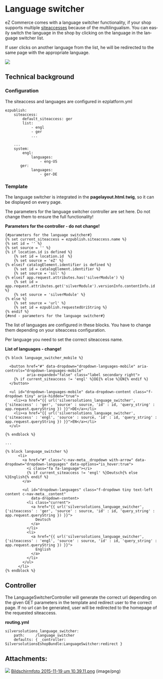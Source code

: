 #  Language switcher

eZ Commerce comes with a language switcher functionality, if your shop supports multiple [siteaccesses](Term---Siteaccess_23560731.html) because of the <span lang="en">multilingualism. You can easily switch the language in the shop by clicking on the language in the language switcher list.

If user clicks on another language from the list, he will be redirected to the same page with the appropriate language.

![](attachments/23560724/23563246.png)

## Technical background

### Configuration

The siteaccess and languages are configured in ezplatform.yml

``` 
ezpublish:
    siteaccess:
        default_siteaccess: ger
        list:            
            - engl
            - ger
            ...

    ...
    system:     
        engl:
            languages:
                - eng-US
       ger:
            languages:
                - ger-DE
```

### Template

The language switcher is integrated in the **pagelayout.html.twig**, so it can be displayed on every page.

The parameters for the language switcher controller are set here. Do not change them to ensure the full functionality\!

**Parameters for the controller - do not change\!**

``` 
{#parameters for the language switcher#}
{% set current_siteaccess = ezpublish.siteaccess.name %}
{% set id = '' %}
{% set source = '' %}
{% if location.id is defined %}
    {% set id = location.id  %}
    {% set source = 'eZ' %}
{% elseif catalogElement.identifier is defined %}
    {% set id = catalogElement.identifier %}
    {% set source = 'ssl' %}
{% elseif app.request.attributes.has('silverModule') %}
    {% set id = app.request.attributes.get('silverModule').versionInfo.contentInfo.id %}
    {% set source = 'silverModule' %}
{% else %}
    {% set source = 'url' %}
    {% set id = ezpublish.requestedUriString %}
{% endif %}
{#end - parameters for the language switcher#}
```

The list of languages are configured in these blocks. You have to change them depending on your siteaccess configuration.

Per language you need to set the correct siteaccess name.

**List of languages - change\!**

``` 
{% block language_switcher_mobile %}

  <button href="#" data-dropdown="dropdown-languages-mobile" aria-controls="dropdown-languages-mobile"
          aria-expanded="false" class="label secondary right">
    {% if current_siteaccess != 'engl' %}DE{% else %}EN{% endif %}
  </button>

  <ul id="dropdown-languages-mobile" data-dropdown-content class="f-dropdown tiny" aria-hidden="true">
    <li><a href="{{ url('silversolutions_language_switcher', {'siteaccess' : 'ger', 'source' : source, 'id' : id, 'query_string' : app.request.queryString }) }}">DE</a></li>
    <li><a href="{{ url('silversolutions_language_switcher', {'siteaccess' : 'engl', 'source' : source, 'id' : id, 'query_string' : app.request.queryString }) }}">EN</a></li>
  </ul>

{% endblock %}

...

{% block language_switcher %}
      <li>
        <a href="#" class="c-nav-meta__dropdown with-arrow" data-dropdown="dropdown-languages" data-options="is_hover:true">
          <i class="fa fa-language"></i>
          {% if current_siteaccess != 'engl' %}Deutsch{% else %}English{% endif %}
        </a>

        <ul id="dropdown-languages" class="f-dropdown tiny text-left content c-nav-meta__content"
            data-dropdown-content>
          <li class="current">
            <a href="{{ url('silversolutions_language_switcher', {'siteaccess' : 'ger', 'source' : source, 'id' : id, 'query_string' : app.request.queryString }) }}">
              Deutsch
            </a>
          </li>
          <li>
            <a href="{{ url('silversolutions_language_switcher', {'siteaccess' : 'engl', 'source' : source, 'id' : id, 'query_string' : app.request.queryString }) }}">
              English
            </a>
          </li>
        </ul>
      </li>
{% endblock %}
```

## Controller

The LanguageSwitcherController will generate the correct url depending on the given GET parameters in the template and redirect user to the correct page. If no url can be generated, user will be redirected to the homepage of the requested siteaccess.

**routing.yml**

``` 
silversolutions_language_switcher:
    path:     /language_switcher
    defaults: { _controller: SilversolutionsEshopBundle:LanguageSwitcher:redirect } 
```

## Attachments:

![](images/icons/bullet_blue.gif) [Bildschirmfoto 2015-11-19 um 10.39.11.png](attachments/23560724/23563246.png) (image/png)  
